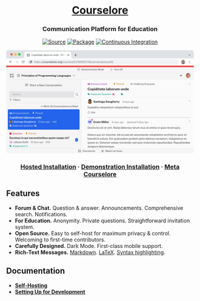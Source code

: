 <h1 align="center"><a href="https://courselore.org">Courselore</a></h1>
<h3 align="center">Communication Platform for Education</h3>
<p align="center">
<a href="https://github.com/courselore/courselore"><img src="https://img.shields.io/badge/Source---" alt="Source"></a>
<a href="https://www.npmjs.com/package/courselore"><img alt="Package" src="https://badge.fury.io/js/courselore.svg"></a>
<a href="https://github.com/courselore/courselore/actions"><img src="https://github.com/courselore/courselore/workflows/.github/workflows/main.yml/badge.svg" alt="Continuous Integration"></a>
</p>
<p align="center">
<a href="https://courselore.org"><img src="web/static/about/main-screen--light.webp" alt="Courselore Main Screen" width="960"></a>
</p>
<h3 align="center">
<a href="https://courselore.org">Hosted Installation</a> ·
<a href="https://try.courselore.org">Demonstration Installation</a> ·
<a href="https://courselore.org/courses/8537410611/invitations/3667859788">Meta Courselore</a>
</h3>

## Features

- **Forum & Chat.** Question & answer. Announcements. Comprehensive search. Notifications.
- **For Education.** Anonymity. Private questions. Straightforward invitation system.
- **Open Source.** Easy to self-host for maximum privacy & control. Welcoming to first-time contributors.
- **Carefully Designed.** Dark Mode. First-class mobile support.
- **Rich-Text Messages.** [Markdown](https://guides.github.com/features/mastering-markdown/). [LaTeX](https://katex.org/docs/supported.html). [Syntax highlighting](https://shiki.matsu.io/).

## Documentation

- [**Self-Hosting**](/documentation/self-hosting.md)
- [**Setting Up for Development**](/documentation/setting-up-for-development.md)
